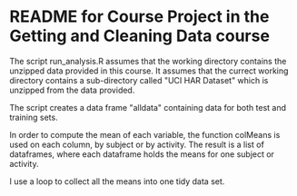 README for Course Project in the Getting and Cleaning Data course
===================

The script run_analysis.R assumes that the working directory contains the unzipped data provided in this course. It assumes that the currect working directory contains a sub-directory called "UCI HAR Dataset" which is unzipped from the data provided.

The script creates a data frame "alldata" containing data for both test and training sets.

In order to compute the mean of each variable, the function colMeans is used on each column, by subject or by activity. The result is a list of dataframes, where each dataframe holds the means for one subject or activity.

I use a loop to collect all the means into one tidy data set.
